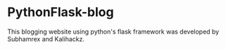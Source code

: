 # PythonFlask-blog
This blogging website using python's flask framework was developed by Subhamrex and Kalihackz.
